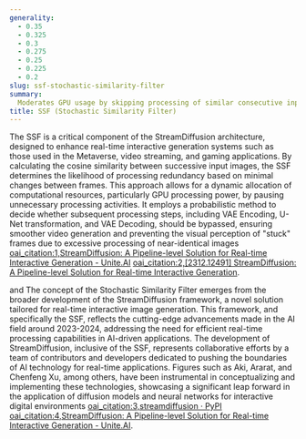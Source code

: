 ```yaml
---
generality:
  - 0.35
  - 0.325
  - 0.3
  - 0.275
  - 0.25
  - 0.225
  - 0.2
slug: ssf-stochastic-similarity-filter
summary:
  Moderates GPU usage by skipping processing of similar consecutive input images, thereby improving computational efficiency in real-time image and video generation tasks.
title: SSF (Stochastic Similarity Filter)
---
```


The SSF is a critical component of the StreamDiffusion architecture, designed to enhance real-time interactive generation systems such as those used in the Metaverse, video streaming, and gaming applications. By calculating the cosine similarity between successive input images, the SSF determines the likelihood of processing redundancy based on minimal changes between frames. This approach allows for a dynamic allocation of computational resources, particularly GPU processing power, by pausing unnecessary processing activities. It employs a probabilistic method to decide whether subsequent processing steps, including VAE Encoding, U-Net transformation, and VAE Decoding, should be bypassed, ensuring smoother video generation and preventing the visual perception of "stuck" frames due to excessive processing of near-identical images [oai_citation:1,StreamDiffusion: A Pipeline-level Solution for Real-time Interactive Generation - Unite.AI](https://www.unite.ai/streamdiffusion-a-pipeline-level-solution-for-real-time-interactive-generation/) [oai_citation:2,[2312.12491] StreamDiffusion: A Pipeline-level Solution for Real-time Interactive Generation](https://ar5iv.org/abs/2312.12491).

and The concept of the Stochastic Similarity Filter emerges from the broader development of the StreamDiffusion framework, a novel solution tailored for real-time interactive image generation. This framework, and specifically the SSF, reflects the cutting-edge advancements made in the AI field around 2023-2024, addressing the need for efficient real-time processing capabilities in AI-driven applications. The development of StreamDiffusion, inclusive of the SSF, represents collaborative efforts by a team of contributors and developers dedicated to pushing the boundaries of AI technology for real-time applications. Figures such as Aki, Ararat, and Chenfeng Xu, among others, have been instrumental in conceptualizing and implementing these technologies, showcasing a significant leap forward in the application of diffusion models and neural networks for interactive digital environments [oai_citation:3,streamdiffusion · PyPI](https://pypi.org/project/streamdiffusion/) [oai_citation:4,StreamDiffusion: A Pipeline-level Solution for Real-time Interactive Generation - Unite.AI](https://www.unite.ai/streamdiffusion-a-pipeline-level-solution-for-real-time-interactive-generation/).

